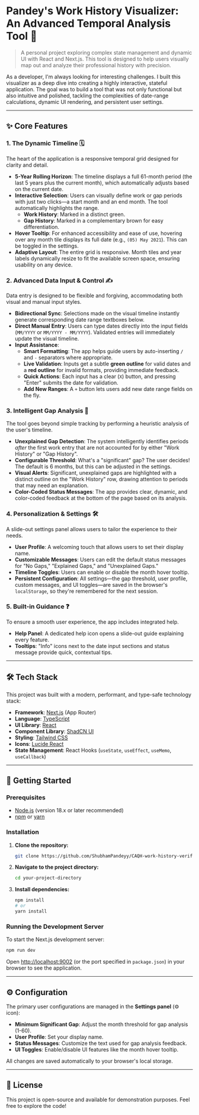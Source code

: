 # Pandey's Work History Visualizer: An Advanced Temporal Analysis Tool 🚀

> A personal project exploring complex state management and dynamic UI with React and Next.js. This tool is designed to help users visually map out and analyze their professional history with precision.

As a developer, I'm always looking for interesting challenges. I built this visualizer as a deep dive into creating a highly interactive, stateful application. The goal was to build a tool that was not only functional but also intuitive and polished, tackling the complexities of date-range calculations, dynamic UI rendering, and persistent user settings.

---

## ✨ Core Features

### 1. The Dynamic Timeline 🗓️
The heart of the application is a responsive temporal grid designed for clarity and detail.

*   **5-Year Rolling Horizon**: The timeline displays a full 61-month period (the last 5 years plus the current month), which automatically adjusts based on the current date.
*   **Interactive Selection**: Users can visually define work or gap periods with just two clicks—a start month and an end month. The tool automatically highlights the range.
    *   **Work History**: Marked in a distinct green.
    *   **Gap History**: Marked in a complementary brown for easy differentiation.
*   **Hover Tooltip**: For enhanced accessibility and ease of use, hovering over any month tile displays its full date (e.g., `(05) May 2021`). This can be toggled in the settings.
*   **Adaptive Layout**: The entire grid is responsive. Month tiles and year labels dynamically resize to fit the available screen space, ensuring usability on any device.

### 2. Advanced Data Input & Control ✍️
Data entry is designed to be flexible and forgiving, accommodating both visual and manual input styles.

*   **Bidirectional Sync**: Selections made on the visual timeline instantly generate corresponding date range textboxes below.
*   **Direct Manual Entry**: Users can type dates directly into the input fields (`MM/YYYY` or `MM/YYYY - MM/YYYY`). Validated entries will immediately update the visual timeline.
*   **Input Assistance**:
    *   **Smart Formatting**: The app helps guide users by auto-inserting `/` and ` - ` separators where appropriate.
    *   **Live Validation**: Inputs get a subtle **green outline** for valid dates and a **red outline** for invalid formats, providing immediate feedback.
    *   **Quick Actions**: Each input has a clear (`X`) button, and pressing "Enter" submits the date for validation.
    *   **Add New Ranges**: A `+` button lets users add new date range fields on the fly.

### 3. Intelligent Gap Analysis 🧐
The tool goes beyond simple tracking by performing a heuristic analysis of the user's timeline.

*   **Unexplained Gap Detection**: The system intelligently identifies periods *after* the first work entry that are not accounted for by either "Work History" or "Gap History".
*   **Configurable Threshold**: What's a "significant" gap? The user decides! The default is 6 months, but this can be adjusted in the settings.
*   **Visual Alerts**: Significant, unexplained gaps are highlighted with a distinct outline on the "Work History" row, drawing attention to periods that may need an explanation.
*   **Color-Coded Status Messages**: The app provides clear, dynamic, and color-coded feedback at the bottom of the page based on its analysis.

### 4. Personalization & Settings 🛠️
A slide-out settings panel allows users to tailor the experience to their needs.

*   **User Profile**: A welcoming touch that allows users to set their display name.
*   **Customizable Messages**: Users can edit the default status messages for "No Gaps," "Explained Gaps," and "Unexplained Gaps."
*   **Timeline Toggles**: Users can enable or disable the month hover tooltip.
*   **Persistent Configuration**: All settings—the gap threshold, user profile, custom messages, and UI toggles—are saved in the browser's `localStorage`, so they're remembered for the next session.

### 5. Built-in Guidance ❓
To ensure a smooth user experience, the app includes integrated help.
*   **Help Panel**: A dedicated help icon opens a slide-out guide explaining every feature.
*   **Tooltips**: "Info" icons next to the date input sections and status message provide quick, contextual tips.

---

## 🛠️ Tech Stack

This project was built with a modern, performant, and type-safe technology stack:

*   **Framework**: [Next.js](https://nextjs.org/) (App Router)
*   **Language**: [TypeScript](https://www.typescriptlang.org/)
*   **UI Library**: [React](https://reactjs.org/)
*   **Component Library**: [ShadCN UI](https://ui.shadcn.com/)
*   **Styling**: [Tailwind CSS](https://tailwindcss.com/)
*   **Icons**: [Lucide React](https://lucide.dev/)
*   **State Management**: React Hooks (`useState`, `useEffect`, `useMemo`, `useCallback`)

---

## 🚀 Getting Started

### Prerequisites

*   [Node.js](https://nodejs.org/) (version 18.x or later recommended)
*   [npm](https://www.npmjs.com/) or [yarn](https://yarnpkg.com/)

### Installation

1.  **Clone the repository:**
    ```bash
    git clone https://github.com/ShubhamPandeyy/CAQH-work-history-verify
    ```
2.  **Navigate to the project directory:**
    ```bash
    cd your-project-directory
    ```
3.  **Install dependencies:**
    ```bash
    npm install
    # or
    yarn install
    ```

### Running the Development Server

To start the Next.js development server:

```bash
npm run dev
```

Open [http://localhost:9002](http://localhost:9002) (or the port specified in `package.json`) in your browser to see the application.

---

## ⚙️ Configuration

The primary user configurations are managed in the **Settings panel** (⚙️ icon):

*   **Minimum Significant Gap**: Adjust the month threshold for gap analysis (1-60).
*   **User Profile**: Set your display name.
*   **Status Messages**: Customize the text used for gap analysis feedback.
*   **UI Toggles**: Enable/disable UI features like the month hover tooltip.

All changes are saved automatically to your browser's local storage.

---

## 📜 License

This project is open-source and available for demonstration purposes. Feel free to explore the code!
